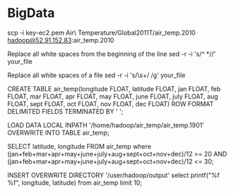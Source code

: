 # BigData


scp -i key-ec2.pem Air\ Temperature/Global2011T/air_temp.2010 hadoop@52.91.152.83:air_temp.2010

Replace all white spaces from the beginning of the line
sed -r -i 's/^ *//' your_file

Replace all white spaces of a file
sed -r -i 's/\s+/ /g' your_file

CREATE TABLE air_temp(longitude FLOAT, latitude FLOAT, jan FLOAT, feb FLOAT, mar FLOAT, apr FLOAT, may FLOAT, june FLOAT, july FLOAT, aug FLOAT, sept FLOAT, oct FLOAT, nov FLOAT, dec FLOAT) ROW FORMAT DELIMITED FIELDS TERMINATED BY ' '; 

LOAD DATA LOCAL INPATH '/home/hadoop/air_temp/air_temp.1901' OVERWRITE INTO TABLE air_temp; 

SELECT latitude, longitude FROM air_temp where (jan+feb+mar+apr+may+june+july+aug+sept+oct+nov+dec)/12 >= 20 AND (jan+feb+mar+apr+may+june+july+aug+sept+oct+nov+dec)/12 <= 30;

INSERT OVERWRITE DIRECTORY '/user/hadoop/output' select printf("%f %f", longitude, latitude) from air_temp limit 10;
